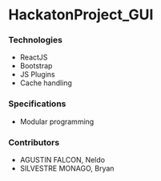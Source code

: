 # HackatonProject_GUI


### Technologies
- ReactJS
- Bootstrap
- JS Plugins
- Cache handling

### Specifications
- Modular programming


### Contributors
- AGUSTIN FALCON, Neldo
- SILVESTRE MONAGO, Bryan
